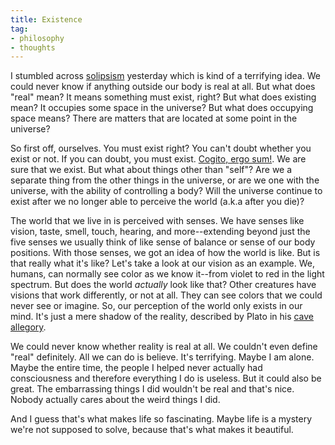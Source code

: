 ```yaml
---
title: Existence
tag:
- philosophy
- thoughts
---
```


I stumbled across [solipsism](https://en.wikipedia.org/wiki/Solipsism) yesterday which is kind of a terrifying idea. We could never know if anything outside our body is real at all. But what does "real" mean? It means something must exist, right? But what does existing mean? It occupies some space in the universe? But what does occupying space means? There are matters that are located at some point in the universe?

So first off, ourselves. You must exist right? You can't doubt whether you exist or not. If you can doubt, you must exist. [Cogito, ergo sum!](https://en.wikipedia.org/wiki/Cogito%2C_ergo_sum). We are sure that we exist. But what about things other than "self"? Are we a separate thing from the other things in the universe, or are we one with the universe, with the ability of controlling a body? Will the universe continue to exist after we no longer able to perceive the world (a.k.a after you die)?

The world that we live in is perceived with senses. We have senses like vision, taste, smell, touch, hearing, and more--extending beyond just the five senses we usually think of like sense of balance or sense of our body positions. With those senses, we got an idea of how the world is like. But is that really what it's like? Let's take a look at our vision as an example. We, humans, can normally see color as we know it--from violet to red in the light spectrum. But does the world *actually* look like that? Other creatures have visions that work differently, or not at all. They can see colors that we could never see or imagine. So, our perception of the world only exists in our mind. It's just a mere shadow of the reality, described by Plato in his [cave allegory](https://en.wikipedia.org/wiki/Allegory_of_the_cave).

We could never know whether reality is real at all. We couldn't even define "real" definitely. All we can do is believe. It's terrifying. Maybe I am alone. Maybe the entire time, the people I helped never actually had consciousness and therefore everything I do is useless. But it could also be great. The embarrassing things I did wouldn't be real and that's nice. Nobody actually cares about the weird things I did.

And I guess that's what makes life so fascinating. Maybe life is a mystery we're not supposed to solve, because that's what makes it beautiful.
